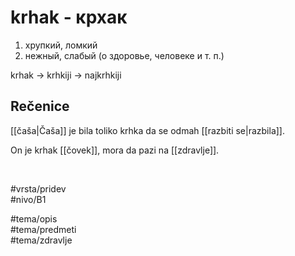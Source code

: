 # krhak - крхак

1. хрупкий, ломкий  
2. нежный, слабый (о здоровье, человеке и т. п.)

krhak → krhkiji → najkrhkiji  

## Rečenice

[[čaša|Čaša]] je bila toliko krhka da se odmah [[razbiti se|razbila]].  

On je krhak [[čovek]], mora da pazi na [[zdravlje]].  

<br>

#vrsta/pridev  
#nivo/B1  

#tema/opis  
#tema/predmeti  
#tema/zdravlje  


